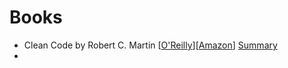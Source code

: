 # Books
* Clean Code by Robert C. Martin [[O'Reilly](https://www.oreilly.com/library/view/clean-code/9780136083238/)][[Amazon](https://www.amazon.com/dp/0132350882)]
   [Summary](https://gist.github.com/wojteklu/73c6914cc446146b8b533c0988cf8d29)
* 
<!--stackedit_data:
eyJoaXN0b3J5IjpbLTE3MjYxMzAxMTRdfQ==
-->